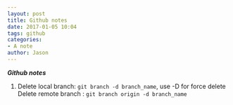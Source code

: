 ```yaml
---
layout: post
title: Github notes
date: 2017-01-05 10:04
tags: github
categories:
- A note
author: Jason
---
```

<p><strong><em>Github notes</em></strong></p>

1. Delete local branch: `git branch -d branch_name`, use -D for force delete
   Delete remote branch : `git branch origin -d branch_name`
